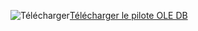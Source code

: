 ![Télécharger](../ssdt/media/download.png)[Télécharger le pilote OLE DB](../connect/oledb/download-oledb-driver-for-sql-server.md)
